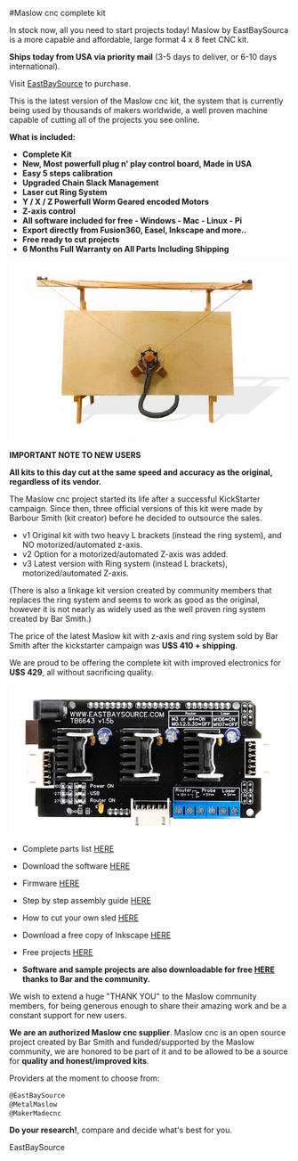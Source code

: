#Maslow cnc complete kit

In stock now, all you need to start projects today!
Maslow by EastBaySourca is a more capable and affordable, large format 4 x 8 feet CNC kit.

**Ships today from USA via priority mail** (3-5 days to deliver, or 6-10 days international).

Visit [EastBaySource](https://www.eastbaysource.com) to purchase.

This is the latest version of the Maslow cnc kit, the system that is currently being used by thousands of makers worldwide, a well proven machine capable of cutting all of the projects you see online.



**What is included:**

- **Complete Kit**
- **New, Most powerfull plug n' play control board, Made in USA**
- **Easy 5 steps calibration**
- **Upgraded Chain Slack Management**
- **Laser cut Ring System**
- **Y / X / Z Powerfull Worm Geared encoded Motors**
- **Z-axis control**
- **All software included for free - Windows - Mac - Linux - Pi**
- **Export directly from Fusion360, Easel, Inkscape and more..**
- **Free ready to cut projects**
- **6 Months Full Warranty on All Parts Including Shipping**



![Complete Kit](https://raw.githubusercontent.com/MaslowCommunityGarden/Maslow-kits-for-sale-soon./master/fullkit_wb.jpg)


**IMPORTANT NOTE TO NEW USERS**

**All kits to this day cut at the same speed and accuracy as the original, regardless of its vendor.**

The Maslow cnc project started its life after a successful KickStarter campaign.
Since then, three official versions of this kit were made by Barbour Smith (kit creator) before he decided to outsource the sales.

- v1 Original kit with two heavy L brackets (instead the ring system), and NO motorized/automated z-axis.
- v2 Option for a motorized/automated Z-axis was added.
- v3 Latest version with Ring system (instead L brackets), motorized/automated Z-axis.

(There is also a linkage kit version created by community members that replaces the ring system and seems to work as good as the original, however it is not nearly as widely used as the well proven ring system created by Bar Smith.)


The price of the latest Maslow kit with z-axis and ring system sold by Bar Smith after the kickstarter campaign was **U$S 410 + shipping**.

We are proud to be offering the complete kit with improved electronics for **U$S 429**, all without sacrificing quality.


![New shield v1.5](https://raw.githubusercontent.com/MaslowCommunityGarden/Maslow-kits-for-sale-soon./master/TB_v1.5.jpg)


- Complete parts list [HERE](https://www.eastbaysource.com/index.php/what-is-in-the-box)

- Download the software [HERE](https://www.eastbaysource.com/index.php/downloads/file/3-groundcontrol-windows-portable-v1-26) 

- Firmware [HERE](https://www.eastbaysource.com/index.php/downloads/file/4-firmware-1-26b)

- Step by step assembly guide [HERE](https://www.eastbaysource.com/index.php/assembly-guide/assembly-instructions)

- How to cut your own sled [HERE](https://www.eastbaysource.com/index.php/assembly-guide/assembly-instructions)

- Download a free copy of Inkscape [HERE](https://inkscape.org/)

- Free projects [HERE](https://www.eastbaysource.com/index.php/downloads)



- **Software and sample projects are also downloadable for free [HERE](http://maslowcommunitygarden.org) thanks to Bar and the community.**

We wish to extend a huge "THANK YOU" to the Maslow community members, for being generous enough to share their amazing work and be a constant support for new users. 

**We are an authorized Maslow cnc supplier**. Maslow cnc is an open source project created by Bar Smith and funded/supported by the Maslow community, we are honored to be part of it and to be allowed to be a source for **quality and honest/improved kits**.

Providers at the moment to choose from:

    @EastBaySource
    @MetalMaslow
    @MakerMadecnc

**Do your research!**, compare and decide what's best for you.


EastBaySource

